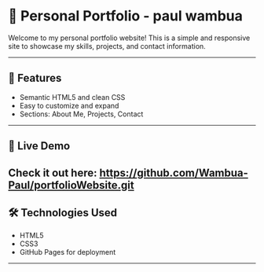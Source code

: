 # 💼 Personal Portfolio - paul wambua

Welcome to my personal portfolio website! This is a simple and responsive site to showcase my skills, projects, and contact information.

---

## 📌 Features

- Semantic HTML5 and clean CSS
- Easy to customize and expand
- Sections: About Me, Projects, Contact

---

## 🚀 Live Demo

Check it out here: https://github.com/Wambua-Paul/portfolioWebsite.git
---

## 🛠️ Technologies Used

- HTML5
- CSS3
- GitHub Pages for deployment

---


